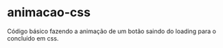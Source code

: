 # animacao-css

Código básico fazendo a animação de um botão saindo do loading para o concluído em css.
